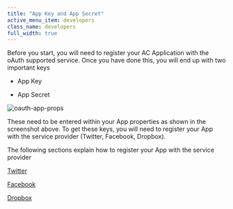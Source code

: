 ```yaml
---
title: "App Key and App Secret"
active_menu_item: developers
class_name: developers
full_width: true
---
```



Before you start, you will need to register your AC Application with the oAuth supported service. Once you have done this, you will end up with two important keys

 - App Key

 - App Secret

![oauth-app-props](/img/docs/oauth-app-props.png)

These need to be entered within your App properties as shown in the screenshot above. To get these keys, you will need to register your App with the service provider (Twitter, Facebook, Dropbox).

The following sections explain how to register your App with the service provider

[Twitter](/developers/documentation/product-guide/advanced-features/oauth/app-key-and-app-secret/twitter)

[Facebook](/developers/documentation/product-guide/advanced-features/oauth/app-key-and-app-secret/facebook)

[Dropbox](/developers/documentation/product-guide/advanced-features/oauth/app-key-and-app-secret/dropbox)

